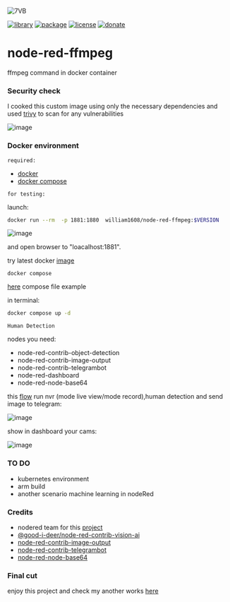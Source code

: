 ![7VB](https://github.com/william89731/node-red-ffmpeg/assets/68069659/6357878b-902b-4f3e-8d46-876dc61be7ff)

[![library](https://img.shields.io/badge/nodered-latest-red)](https://nodered.org/)
[![package](https://img.shields.io/badge/docker-latest-blue)](https://docs.docker.com/get-docker/)
[![license](https://img.shields.io/badge/license-Apache--2.0-yellowgreen)](https://apache.org/licenses/LICENSE-2.0)
[![donate](https://img.shields.io/badge/donate-wango-blue)](https://www.wango.org/donate.aspx)

# node-red-ffmpeg
ffmpeg command in docker container

### Security check

I cooked this custom image using only the necessary dependencies and used [trivy](https://github.com/aquasecurity/trivy) to scan for any vulnerabilities

![image](https://github.com/william89731/node-red-ffmpeg/assets/68069659/4ce35152-bef5-4acf-9eb2-3f3394ad0d98)

### Docker environment

```required:```
- [docker](https://docs.docker.com/get-docker/) 
- [docker compose ](https://docs.docker.com/compose/)

```for testing:```
  
launch:
```bash
docker run --rm  -p 1881:1880  william1608/node-red-ffmpeg:$VERSION
```
![image](https://github.com/william89731/node-red-ffmpeg/assets/68069659/85468ec1-54f2-466f-a14b-0893b2915cf7)


and open browser to "loacalhost:1881".

try latest docker [image](https://hub.docker.com/r/william1608/node-red-ffmpeg/tags) 

```docker compose```
 
 [here](https://github.com/william89731/node-red-ffmpeg/blob/main/docker-compose.yml) compose file example

 in terminal:

 ```bash
docker compose up -d
```

```Human Detection```

nodes you need:

- node-red-contrib-object-detection
- node-red-contrib-image-output
- node-red-contrib-telegrambot
- node-red-dashboard
- node-red-node-base64

this [flow](https://github.com/william89731/node-red-ffmpeg/blob/main/nvr.json) run nvr (mode live view/mode record),human detection and send image to telegram:  
 
![image](https://github.com/william89731/node-red-ffmpeg/assets/68069659/e3578407-26d3-4d20-8394-9c2ca6ee4f2e)


show in dashboard your cams:

![image](https://github.com/william89731/node-red-ffmpeg/assets/68069659/6d841c8a-3c2d-4268-a8b8-2ce3c977354c)


### TO DO

- kubernetes environment
- arm build
- another scenario machine learning in nodeRed

### Credits

- nodered team for this [project](https://github.com/node-red/node-red-docker/tree/master/docker-custom)
- [@good-i-deer/node-red-contrib-vision-ai](https://github.com/GOOD-I-DEER/node-red-contrib-vision-ai)
- [node-red-contrib-image-output](https://github.com/rikukissa/node-red-contrib-image-output)
- [node-red-contrib-telegrambot](https://github.com/windkh/node-red-contrib-telegrambot)
- [node-red-node-base64](https://github.com/node-red/node-red-nodes/blob/master/parsers/base64/README.md)


### Final cut

enjoy this project and check my another works  [here](https://github.com/william89731) 






  
